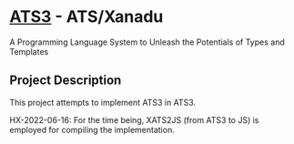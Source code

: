 # [ATS3](http://www.ats-lang.org/) - ATS/Xanadu

A Programming Language System to Unleash the Potentials of Types
and Templates

## Project Description

This project attempts to implement ATS3 in ATS3.


HX-2022-06-16:
For the time being, XATS2JS (from ATS3 to JS) is employed for
compiling the implementation.

